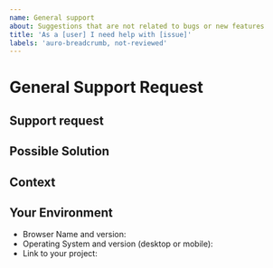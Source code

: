 ```yaml
---
name: General support
about: Suggestions that are not related to bugs or new features
title: 'As a [user] I need help with [issue]'
labels: 'auro-breadcrumb, not-reviewed'
---
```


# General Support Request

<!--  The scope of this request is to neither communicate a bug or feature request.  -->
<!--  If this is a bug or feature request, please close this issue and reference the previous templates.  -->

## Support request

<!-- Please describe the issue you are reporting -->

## Possible Solution

<!-- Not obligatory, but suggest a fix/reason for the bug, -->
<!-- or ideas how to implement the addition or change -->

## Context

<!-- How has this issue affected you? What are you trying to accomplish? -->
<!-- Providing context helps us come up with a solution that is most useful in the real world -->

## Your Environment

<!-- Include as many relevant details about your environment -->

* Browser Name and version:
* Operating System and version (desktop or mobile):
* Link to your project:
